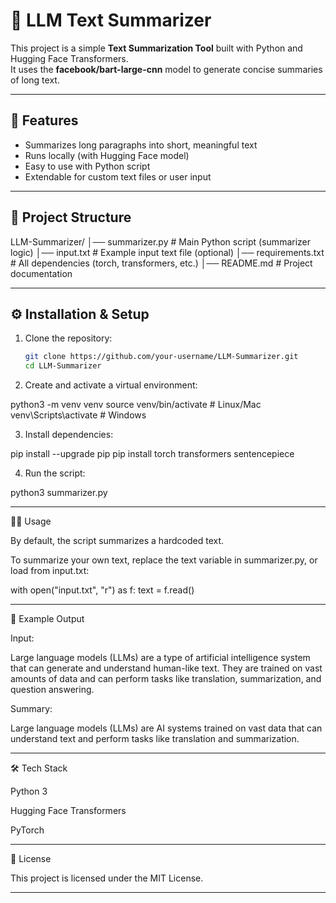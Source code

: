 # 📝 LLM Text Summarizer

This project is a simple **Text Summarization Tool** built with Python and Hugging Face Transformers.  
It uses the **facebook/bart-large-cnn** model to generate concise summaries of long text.

---

## 🚀 Features
- Summarizes long paragraphs into short, meaningful text  
- Runs locally (with Hugging Face model)  
- Easy to use with Python script  
- Extendable for custom text files or user input  

---

## 📂 Project Structure

LLM-Summarizer/
│── summarizer.py       # Main Python script (summarizer logic)
│── input.txt           # Example input text file (optional)
│── requirements.txt    # All dependencies (torch, transformers, etc.)
│── README.md           # Project documentation

---

## ⚙️ Installation & Setup

1. Clone the repository:
   ```bash
   git clone https://github.com/your-username/LLM-Summarizer.git
   cd LLM-Summarizer

2. Create and activate a virtual environment:

python3 -m venv venv
source venv/bin/activate   # Linux/Mac
venv\Scripts\activate      # Windows


3. Install dependencies:

pip install --upgrade pip
pip install torch transformers sentencepiece


4. Run the script:

python3 summarizer.py




---

🧑‍💻 Usage

By default, the script summarizes a hardcoded text.

To summarize your own text, replace the text variable in summarizer.py, or load from input.txt:

with open("input.txt", "r") as f:
    text = f.read()



---

📌 Example Output

Input:

Large language models (LLMs) are a type of artificial intelligence system
that can generate and understand human-like text. They are trained on vast
amounts of data and can perform tasks like translation, summarization,
and question answering.

Summary:

Large language models (LLMs) are AI systems trained on vast data that can
understand text and perform tasks like translation and summarization.


---

🛠️ Tech Stack

Python 3

Hugging Face Transformers

PyTorch



---

📄 License

This project is licensed under the MIT License.

---
